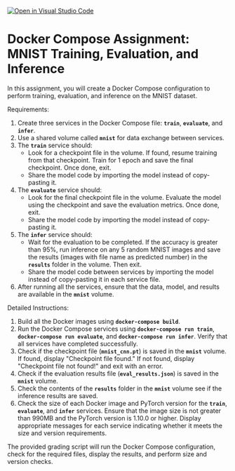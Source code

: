 [![Open in Visual Studio Code](https://classroom.github.com/assets/open-in-vscode-718a45dd9cf7e7f842a935f5ebbe5719a5e09af4491e668f4dbf3b35d5cca122.svg)](https://classroom.github.com/online_ide?assignment_repo_id=11285105&assignment_repo_type=AssignmentRepo)
# Docker Compose Assignment: MNIST Training, Evaluation, and Inference

In this assignment, you will create a Docker Compose configuration to perform training, evaluation, and inference on the MNIST dataset.

Requirements:

1. Create three services in the Docker Compose file: **`train`**, **`evaluate`**, and **`infer`**.
2. Use a shared volume called **`mnist`** for data exchange between services.
3. The **`train`** service should:
    - Look for a checkpoint file in the volume. If found, resume training from that checkpoint. Train for 1 epoch and save the final checkpoint. Once done, exit.
    - Share the model code by importing the model instead of copy-pasting it.
4. The **`evaluate`** service should:
    - Look for the final checkpoint file in the volume. Evaluate the model using the checkpoint and save the evaluation metrics. Once done, exit.
    - Share the model code by importing the model instead of copy-pasting it.
5. The **`infer`** service should:
    - Wait for the evaluation to be completed. If the accuracy is greater than 95%, run inference on any 5 random MNIST images and save the results (images with file name as predicted number) in the **`results`** folder in the volume. Then exit.
    - Share the model code between services by importing the model instead of copy-pasting it in each service file.
6. After running all the services, ensure that the data, model, and results are available in the **`mnist`** volume.

Detailed Instructions:

1. Build all the Docker images using **`docker-compose build`**.
2. Run the Docker Compose services using **`docker-compose run train`**, **`docker-compose run evaluate`**, and **`docker-compose run infer`**. Verify that all services have completed successfully.
3. Check if the checkpoint file (**`mnist_cnn.pt`**) is saved in the **`mnist`** volume. If found, display "Checkpoint file found." If not found, display "Checkpoint file not found!" and exit with an error.
4. Check if the evaluation results file (**`eval_results.json`**) is saved in the **`mnist`** volume.
5. Check the contents of the **`results`** folder in the **`mnist`** volume see if the inference results are saved.
6. Check the size of each Docker image and PyTorch version for the **`train`**, **`evaluate`**, and **`infer`** services. Ensure that the image size is not greater than 990MB and the PyTorch version is 1.10.0 or higher. Display appropriate messages for each service indicating whether it meets the size and version requirements.

The provided grading script will run the Docker Compose configuration, check for the required files, display the results, and perform size and version checks.